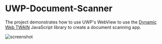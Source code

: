 # UWP-Document-Scanner

The project demonstrates how to use UWP's WebView to use the [Dynamic Web TWAIN](https://www.dynamsoft.com/web-twain/overview/) JavaScript library to create a document scanning app.

![screenshot](https://github.com/xulihang/UWP-Document-Scanner/releases/download/assets/screenshot.jpg)


